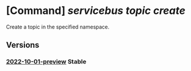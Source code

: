 # [Command] _servicebus topic create_

Create a topic in the specified namespace.

## Versions

### [2022-10-01-preview](/Resources/mgmt-plane/L3N1YnNjcmlwdGlvbnMve30vcmVzb3VyY2Vncm91cHMve30vcHJvdmlkZXJzL21pY3Jvc29mdC5zZXJ2aWNlYnVzL25hbWVzcGFjZXMve30vdG9waWNzL3t9/2022-10-01-preview.xml) **Stable**

<!-- mgmt-plane /subscriptions/{}/resourcegroups/{}/providers/microsoft.servicebus/namespaces/{}/topics/{} 2022-10-01-preview -->
